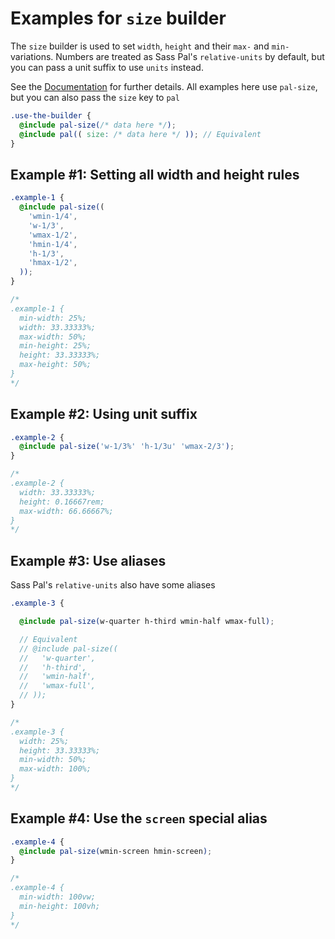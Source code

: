 # Examples for `size` builder

The `size` builder is used to set `width`, `height` and their `max-` and `min-` variations. Numbers are treated as Sass Pal's `relative-units` by default, but you can pass a unit suffix to use `units` instead.

See the [Documentation](https://alaindet.github.io/sass-pal/#core-builders-mixin-pal-size) for further details. All examples here use `pal-size`, but you can also pass the `size` key to `pal`

```scss
.use-the-builder {
  @include pal-size(/* data here */);
  @include pal(( size: /* data here */ )); // Equivalent
}
```

## Example #1: Setting all width and height rules
```scss
.example-1 {
  @include pal-size((
    'wmin-1/4',
    'w-1/3',
    'wmax-1/2',
    'hmin-1/4',
    'h-1/3',
    'hmax-1/2',
  ));
}

/*
.example-1 {
  min-width: 25%;
  width: 33.33333%;
  max-width: 50%;
  min-height: 25%;
  height: 33.33333%;
  max-height: 50%;
}
*/
```

## Example #2: Using unit suffix
```scss
.example-2 {
  @include pal-size('w-1/3%' 'h-1/3u' 'wmax-2/3');
}

/*
.example-2 {
  width: 33.33333%;
  height: 0.16667rem;
  max-width: 66.66667%;
}
*/
```

## Example #3: Use aliases

Sass Pal's `relative-units` also have some aliases
```scss
.example-3 {

  @include pal-size(w-quarter h-third wmin-half wmax-full);

  // Equivalent
  // @include pal-size((
  //   'w-quarter',
  //   'h-third',
  //   'wmin-half',
  //   'wmax-full',
  // ));
}

/*
.example-3 {
  width: 25%;
  height: 33.33333%;
  min-width: 50%;
  max-width: 100%;
}
*/
```

## Example #4: Use the `screen` special alias
```scss
.example-4 {
  @include pal-size(wmin-screen hmin-screen);
}

/*
.example-4 {
  min-width: 100vw;
  min-height: 100vh;
}
*/
```
